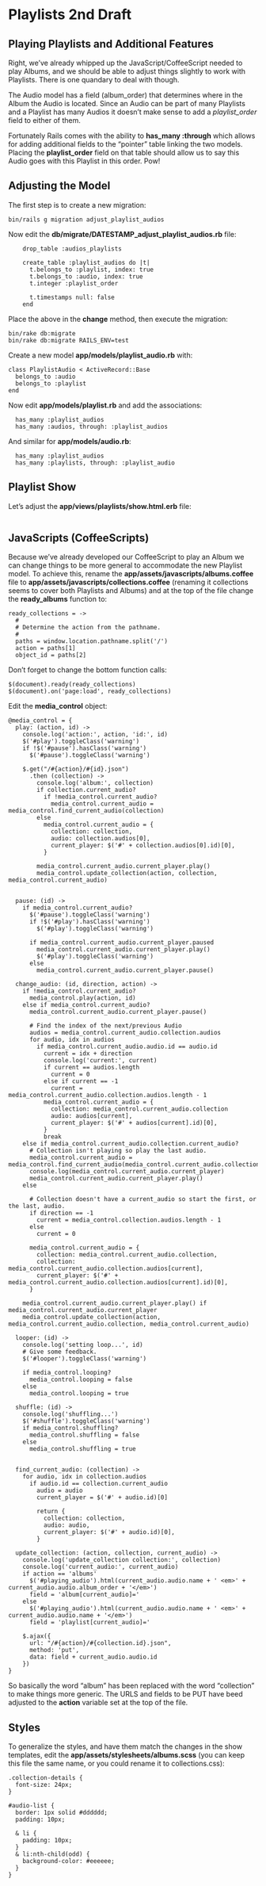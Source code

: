 # Playlists 2nd Draft

## Playing Playlists and Additional Features

Right, we’ve already whipped up the JavaScript/CoffeeScript needed to play Albums, and we should be able to adjust things slightly to work with Playlists.  There is one quandary to deal with though.  

The Audio model has a field (album_order) that determines where in the Album the Audio is located.  Since an Audio can be part of many Playlists and a Playlist has many Audios it doesn’t make sense to add a *playlist_order* field to either of them.  

Fortunately Rails comes with the ability to **has_many :through** which allows for adding additional fields to the “pointer” table linking the two models.  Placing the **playlist_order** field on that table should allow us to say this Audio goes with this Playlist in this order.  Pow!

## Adjusting the Model

The first step is to create a new migration:

```
bin/rails g migration adjust_playlist_audios
```

Now edit the **db/migrate/DATESTAMP_adjust_playlist_audios.rb** file:

```
    drop_table :audios_playlists

    create_table :playlist_audios do |t|
      t.belongs_to :playlist, index: true
      t.belongs_to :audio, index: true
      t.integer :playlist_order

      t.timestamps null: false
    end
```

Place the above in the **change** method, then execute the migration:

```
bin/rake db:migrate
bin/rake db:migrate RAILS_ENV=test
```

Create a new model **app/models/playlist_audio.rb** with:

```
class PlaylistAudio < ActiveRecord::Base
  belongs_to :audio
  belongs_to :playlist
end
```

Now edit **app/models/playlist.rb** and add the associations:

```
  has_many :playlist_audios
  has_many :audios, through: :playlist_audios
```

And similar for **app/models/audio.rb**:

```
  has_many :playlist_audios
  has_many :playlists, through: :playlist_audio
```

## Playlist Show

Let’s adjust the **app/views/playlists/show.html.erb** file:

```

```

## JavaScripts (CoffeeScripts)

Because we’ve already developed our CoffeeScript to play an Album we can change things to be more general to accommodate the new Playlist model.  To achieve this, rename the **app/assets/javascripts/albums.coffee** file to **app/assets/javascripts/collections.coffee** (renaming it collections seems to cover both Playlists and Albums) and at the top of the file change the **ready_albums** function to:

```
ready_collections = ->
  #
  # Determine the action from the pathname.
  #
  paths = window.location.pathname.split('/')
  action = paths[1]
  object_id = paths[2]
```

Don’t forget to change the bottom function calls:

```
$(document).ready(ready_collections)
$(document).on('page:load', ready_collections)
```


Edit the **media_control** object:

```
@media_control = {
  play: (action, id) ->
    console.log('action:', action, 'id:', id)
    $('#play').toggleClass('warning')
    if !$('#pause').hasClass('warning')
      $('#pause').toggleClass('warning')

    $.get("/#{action}/#{id}.json")
      .then (collection) ->
        console.log('album:', collection)
        if collection.current_audio?
          if !media_control.current_audio?
            media_control.current_audio = media_control.find_current_audio(collection)
        else
          media_control.current_audio = {
            collection: collection,
            audio: collection.audios[0],
            current_player: $('#' + collection.audios[0].id)[0],
          }

        media_control.current_audio.current_player.play()
        media_control.update_collection(action, collection, media_control.current_audio)


  pause: (id) ->
    if media_control.current_audio?
      $('#pause').toggleClass('warning')
      if !$('#play').hasClass('warning')
        $('#play').toggleClass('warning')

      if media_control.current_audio.current_player.paused
        media_control.current_audio.current_player.play()
        $('#play').toggleClass('warning')
      else
        media_control.current_audio.current_player.pause()

  change_audio: (id, direction, action) ->
    if !media_control.current_audio?
      media_control.play(action, id)
    else if media_control.current_audio?
      media_control.current_audio.current_player.pause()

      # Find the index of the next/previous Audio
      audios = media_control.current_audio.collection.audios
      for audio, idx in audios
        if media_control.current_audio.audio.id == audio.id
          current = idx + direction
          console.log('current:', current)
          if current == audios.length
            current = 0
          else if current == -1
            current = media_control.current_audio.collection.audios.length - 1
          media_control.current_audio = {
            collection: media_control.current_audio.collection
            audio: audios[current],
            current_player: $('#' + audios[current].id)[0],
          }
          break
    else if media_control.current_audio.collection.current_audio?
      # Collection isn't playing so play the last audio.
      media_control.current_audio = media_control.find_current_audio(media_control.current_audio.collection)
      console.log(media_control.current_audio.current_player)
      media_control.current_audio.current_player.play()
    else

      # Collection doesn't have a current_audio so start the first, or the last, audio.
      if direction == -1
        current = media_control.collection.audios.length - 1
      else
        current = 0

      media_control.current_audio = {
        collection: media_control.current_audio.collection,
        collection: media_control.current_audio.collection.audios[current],
        current_player: $('#' + media_control.current_audio.collection.audios[current].id)[0],
      }

    media_control.current_audio.current_player.play() if media_control.current_audio.current_player
    media_control.update_collection(action, media_control.current_audio.collection, media_control.current_audio)

  looper: (id) ->
    console.log('setting loop...', id)
    # Give some feedback.
    $('#looper').toggleClass('warning')

    if media_control.looping?
      media_control.looping = false
    else
      media_control.looping = true

  shuffle: (id) ->
    console.log('shuffling...')
    $('#shuffle').toggleClass('warning')
    if media_control.shuffling?
      media_control.shuffling = false
    else
      media_control.shuffling = true


  find_current_audio: (collection) ->
    for audio, idx in collection.audios
      if audio.id == collection.current_audio
        audio = audio
        current_player = $('#' + audio.id)[0]

        return {
          collection: collection,
          audio: audio,
          current_player: $('#' + audio.id)[0],
        }

  update_collection: (action, collection, current_audio) ->
    console.log('update_collection collection:', collection)
    console.log('current_audio:', current_audio)
    if action == 'albums'
      $('#playing_audio').html(current_audio.audio.name + ' <em>' + current_audio.audio.album_order + '</em>')
      field = 'album[current_audio]='
    else
      $('#playing_audio').html(current_audio.audio.name + ' <em>' + current_audio.audio.name + '</em>')
      field = 'playlist[current_audio]='

    $.ajax({
      url: "/#{action}/#{collection.id}.json",
      method: 'put',
      data: field + current_audio.audio.id
    })
}
```

So basically the word “album” has been replaced with the word “collection” to make things more generic.  The URLS and fields to be PUT have beed adjusted to the **action** variable set at the top of the file.


## Styles

To generalize the styles, and have them match the changes in the show templates, edit the **app/assets/stylesheets/albums.scss** (you can keep this file the same name, or you could rename it to collections.css):

```
.collection-details {
  font-size: 24px;
}

#audio-list {
  border: 1px solid #dddddd;
  padding: 10px;

  & li {
    padding: 10px;
  }
  & li:nth-child(odd) {
    background-color: #eeeeee;
  }
}
```